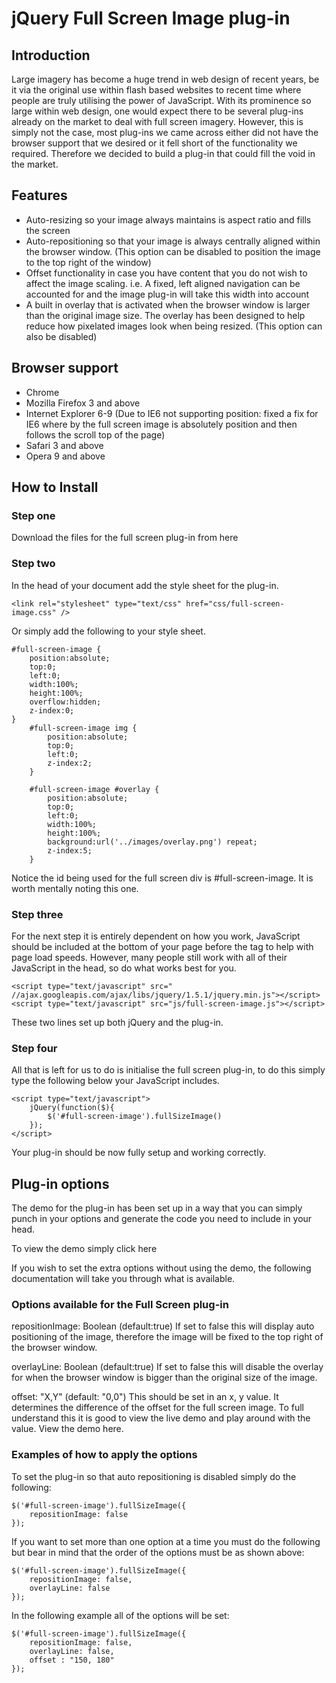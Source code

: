 jQuery Full Screen Image plug-in
================================

Introduction
------------

Large imagery has become a huge trend in web design of recent years, be it via the original use within flash based websites to recent time where people are truly utilising the power of JavaScript. With its prominence so large within web design, one would expect there to be several plug-ins already on the market to deal with full screen imagery. However, this is simply not the case, most plug-ins we came across either did not have the browser support that we desired or it fell short of the functionality we required. Therefore we decided to build a plug-in that could fill the void in the market. 

Features
--------

* Auto-resizing so your image always maintains is aspect ratio and fills the screen
* Auto-repositioning so that your image is always centrally aligned within the browser window. (This option can be disabled to position the image to the top right of the window)
* Offset functionality in case you have content that you do not wish to affect the image scaling. i.e. A  fixed, left aligned navigation can be accounted for and the image plug-in will take this width into account
* A built in overlay that is activated when the browser window is larger than the original image size. The overlay has been designed to help reduce how pixelated images look when being resized. (This option can also be disabled)

Browser support
---------------

* Chrome
* Mozilla Firefox 3 and above 
* Internet Explorer 6-9 (Due to IE6 not supporting position: fixed a fix for IE6 where by the full screen image is absolutely position and then follows the scroll top of the page)
* Safari 3 and above
* Opera 9 and above

How to Install
--------------

### Step one

Download the files for the full screen plug-in from here

### Step two

In the head of your document add the style sheet for the plug-in.

	<link rel="stylesheet" type="text/css" href="css/full-screen-image.css" />

Or simply add the following to your style sheet.

	#full-screen-image {
		position:absolute;
		top:0;
		left:0;
		width:100%;
		height:100%;
		overflow:hidden;
		z-index:0;
	}
		#full-screen-image img {
			position:absolute;
			top:0;
			left:0;
			z-index:2;
		}

		#full-screen-image #overlay {
			position:absolute;
			top:0;
			left:0;
			width:100%;
			height:100%;
			background:url('../images/overlay.png') repeat;
			z-index:5;
		}

Notice the id being used for the full screen div is #full-screen-image. It is worth mentally noting this one.

### Step three

For the next step it is entirely dependent on how you work, JavaScript should be included at the bottom of your page before the </body> tag to help with page load speeds. However, many people still work with all of their JavaScript in the head, so do what works best for you.

	<script type="text/javascript" src=" //ajax.googleapis.com/ajax/libs/jquery/1.5.1/jquery.min.js"></script> 
	<script type="text/javascript" src="js/full-screen-image.js"></script>

These two lines set up both jQuery and the plug-in.

### Step four

All that is left for us to do is initialise the full screen plug-in, to do this simply type the following below your JavaScript includes.

	<script type="text/javascript">
		jQuery(function($){
			$('#full-screen-image').fullSizeImage()
		});
	</script>

Your plug-in should be now fully setup and working correctly.

Plug-in options
---------------

The demo for the plug-in has been set up in a way that you can simply punch in your options and generate the code you need to include in your head.

To view the demo simply click here

If you wish to set the extra options without using the demo, the following documentation will take you through what is available.

### Options available for the Full Screen plug-in

repositionImage:	Boolean (default:true)
If set to false this will display auto positioning of the image, therefore the image will be fixed to the top right of the browser window.

overlayLine: 	Boolean (default:true)
If set to false this will disable the overlay for when the browser window is bigger than the original size of the image.

offset: 		"X,Y" (default: "0,0")
This should be set in an x, y value. It determines the difference of the offset for the full screen image. To full understand this it is good to view the live demo and play around with the value. View the demo here.

### Examples of how to apply the options

To set the plug-in so that auto repositioning is disabled simply do the following:

	$('#full-screen-image').fullSizeImage({
		repositionImage: false
	});

If you want to set more than one option at a time you must do the following but bear in mind that the order of the options must be as shown above:

	$('#full-screen-image').fullSizeImage({
		repositionImage: false,
		overlayLine: false
	});

In the following example all of the options will be set:

	$('#full-screen-image').fullSizeImage({
		repositionImage: false,
		overlayLine: false,
		offset : "150, 180"
	});